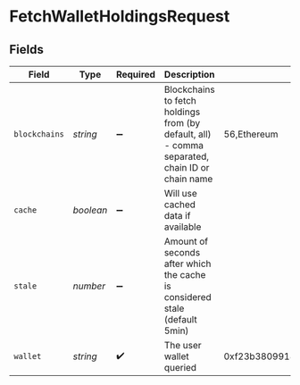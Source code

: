 # FetchWalletHoldingsRequest


## Fields

| Field                                                                                          | Type                                                                                           | Required                                                                                       | Description                                                                                    | Example                                                                                        |
| ---------------------------------------------------------------------------------------------- | ---------------------------------------------------------------------------------------------- | ---------------------------------------------------------------------------------------------- | ---------------------------------------------------------------------------------------------- | ---------------------------------------------------------------------------------------------- |
| `blockchains`                                                                                  | *string*                                                                                       | :heavy_minus_sign:                                                                             | Blockchains to fetch holdings from (by default, all) - comma separated, chain ID or chain name | 56,Ethereum                                                                                    |
| `cache`                                                                                        | *boolean*                                                                                      | :heavy_minus_sign:                                                                             | Will use cached data if available                                                              |                                                                                                |
| `stale`                                                                                        | *number*                                                                                       | :heavy_minus_sign:                                                                             | Amount of seconds after which the cache is considered stale (default 5min)                     |                                                                                                |
| `wallet`                                                                                       | *string*                                                                                       | :heavy_check_mark:                                                                             | The user wallet queried                                                                        | 0xf23b38099188fd5892346104bBEF2F1c11D10244                                                     |